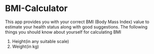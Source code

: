 # BMI-Calculator
This app provides you with your correct BMI  (Body Mass Index) value to estimate your health status along with good suggestions. 
The following things you should know about yourself for calculating BMI
1) Height(in any suitable scale)
2) Weight(in kg)

